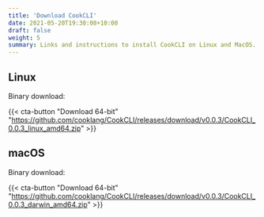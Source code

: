 ```yaml
---
title: 'Download CookCLI'
date: 2021-05-20T19:30:08+10:00
draft: false
weight: 5
summary: Links and instructions to install CookCLI on Linux and MacOS.
---
```



## Linux

Binary download:

{{< cta-button "Download 64-bit" "https://github.com/cooklang/CookCLI/releases/download/v0.0.3/CookCLI_0.0.3_linux_amd64.zip" >}}

## macOS

Binary download:

{{< cta-button "Download 64-bit" "https://github.com/cooklang/CookCLI/releases/download/v0.0.3/CookCLI_0.0.3_darwin_amd64.zip" >}}


